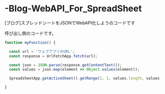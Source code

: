 # -Blog-WebAPI_For_SpreadSheet
[ブログ]スプレッドシートをJSONでWebAPI化しようのコードです


呼び出し側のコードです。
```js
function myFunction() {

  const url = 'ウェブアプリのURL';
  const response = UrlFetchApp.fetch(url);

  const json = JSON.parse(response.getContentText());
  const values = json.map(element => Object.values(element));

  SpreadsheetApp.getActiveSheet().getRange(2, 1, values.length, values[0].length).setValues(values);

}
```
